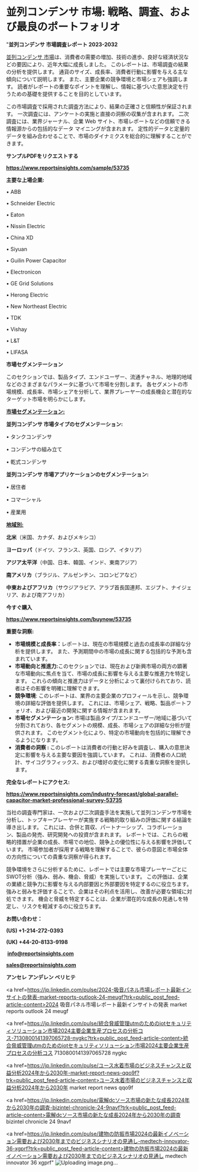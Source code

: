 # 並列コンデンサ 市場: 戦略、調査、および最良のポートフォリオ

"<strong>並列コンデンサ 市場調査レポート 2023-2032</strong>

<a href=https://www.reportsinsights.com/sample/53735>並列コンデンサ 市場</a>は、消費者の需要の増加、技術の進歩、良好な経済状況などの要因により、近年大幅に成長しました。 このレポートは、市場調査の結果の分析を提供します。 通貨のサイズ、成長率、消費者行動に影響を与える主な傾向について説明します。 また、主要企業の競争環境と市場シェアも強調します。 読者がレポートの重要なポイントを理解し、情報に基づいた意思決定を行うための基礎を提供することを目的としています。

この市場調査で採用された調査方法により、結果の正確さと信頼性が保証されます。 一次調査には、アンケートの実施と直接の洞察の収集が含まれます。 二次調査には、業界ジャーナル、企業 Web サイト、市場レポートなどの信頼できる情報源からの包括的なデータ マイニングが含まれます。 定性的データと定量的データを組み合わせることで、市場のダイナミクスを総合的に理解することができます。

<strong><b>サンプルPDFをリクエストする</b></strong>

<a href=https://www.reportsinsights.com/sample/53735><strong><u>https://www.reportsinsights.com/sample/53735</u></strong></a>

<strong>主要な上場企業:</strong>

• ABB

• Schneider Electric

• Eaton

• Nissin Electric

• China XD

• Siyuan

• Guilin Power Capacitor

• Electronicon

• GE Grid Solutions

• Herong Electric

• New Northeast Electric

• TDK

• Vishay

• L&T

• LIFASA

<strong>市場セグメンテーション</strong>

このセクションでは、製品タイプ、エンドユーザー、流通チャネル、地理的地域などのさまざまなパラメータに基づいて市場を分割します。 各セグメントの市場規模、成長率、市場シェアを分析して、業界プレーヤーの成長機会と潜在的なターゲット市場を明らかにします。

<strong><u>市場セグメンテーション</u></strong><strong><u>:</u></strong>

<strong>並列コンデンサ 市場タイプのセグメンテーション:</strong>

• タンクコンデンサ

• コンデンサの組み立て

• 乾式コンデンサ

<strong>並列コンデンサ 市場アプリケーションのセグメンテーション:</strong>

• 居住者

• コマーシャル

• 産業用

<strong><u>地域別</u></strong><strong><u>:</u></strong>

<strong>北米</strong>（米国、カナダ、およびメキシコ）

<strong>ヨーロッパ</strong>（ドイツ、フランス、英国、ロシア、イタリア）

<strong>アジア太平洋</strong>（中国、日本、韓国、インド、東南アジア）

<strong>南アメリカ</strong>（ブラジル、アルゼンチン、コロンビアなど）

<strong>中東およびアフリカ</strong>（サウジアラビア、アラブ首長国連邦、エジプト、ナイジェリア、および南アフリカ）

<strong>今すぐ購入</strong>

<a href=https://www.reportsinsights.com/buynow/53735><strong><u>https://www.reportsinsights.com/buynow/53735</u></strong></a>

<strong>重要な洞察:</strong>
<ul>
  <li><strong>市場規模と成長率：</strong>レポートは、現在の市場規模と過去の成長率の詳細な分析を提供します。 また、予測期間中の市場の成長に関する包括的な予測も含まれています。</li>
  <li><strong>市場動向と推進力:</strong>このセクションでは、現在および新興市場の両方の顕著な市場動向に焦点を当て、市場の成長に影響を与える主要な推進力を特定します。 これらの傾向と推進力はデータと分析によって裏付けられており、読者はその影響を明確に理解できます。</li>
  <li><strong>競争環境</strong>: このレポートは、業界の主要企業のプロフィールを示し、競争環境の詳細な評価を提供します。 これには、市場シェア、戦略、製品ポートフォリオ、および最近の開発に関する情報が含まれます。</li>
  <li><strong>市場セグメンテーション: </strong>市場は製品タイプ/エンドユーザー/地域に基づいて分割されており、各セグメントの規模、成長、市場シェアの詳細な分析が提供されます。 このセグメント化により、特定の市場動向を包括的に理解できるようになります。</li>
  <li><strong>消費者の洞察 : </strong>このレポートは消費者の行動と好みを調査し、購入の意思決定に影響を与える主要な要因を強調しています。 これは、消費者の人口統計、サイコグラフィックス、および嗜好の変化に関する貴重な洞察を提供します。</li>
</ul>
<strong>完全なレポートにアクセス:</strong>

<a href=https://www.reportsinsights.com/industry-forecast/global-parallel-capacitor-market-professional-survey-53735><strong><u><b>https://www.reportsinsights.com/industry-forecast/global-parallel-capacitor-market-professional-survey-53735</b></u></strong></a>

当社の調査専門家は、一次および二次調査手法を実施して並列コンデンサ市場を分析し、トップキープレーヤーが実施する戦略的取り組みの評価に関する結論を導き出します。 これには、合併と買収、パートナーシップ、コラボレーション、製品の発売、研究開発への投資が含まれます。 レポートでは、これらの戦略的措置が企業の成長、市場での地位、競争上の優位性に与える影響を評価しています。 市場参加者が採用する戦略を理解することで、彼らの意図と市場全体の方向性についての貴重な洞察が得られます。

競争環境をさらに分析するために、レポートでは主要な市場プレーヤーごとにSWOT分析（強み、弱み、機会、脅威）を実施しています。 この評価は、企業の業績と競争力に影響を与える内部要因と外部要因を特定するのに役立ちます。 強みと弱みを評価することで、企業はその利点を活用し、改善が必要な領域に対処できます。 機会と脅威を特定することは、企業が潜在的な成長の見通しを特定し、リスクを軽減するのに役立ちます。

<strong>お問い合わせ：</strong>

<strong>(US) +1-214-272-0393</strong>

<strong>(UK) +44-20-8133-9198</strong>

<strong> </strong><a href=info@reportsinsights.com><strong><u>info@reportsinsights.com</u></strong></a>

<a href=sales@reportsinsights.com><strong><u>sales@reportsinsights.com</u></strong></a>

<strong>アンセレ アンデレン ベリヒテ</strong>

<a href=https://jp.linkedin.com/pulse/2024-吸音パネル市場レポート最新インサイトの発表-market-reports-outlook-24-meugf?trk=public_post_feed-article-content>2024 吸音パネル市場レポート最新インサイトの発表 market reports outlook 24 meugf</a>

<a href=https://jp.linkedin.com/pulse/統合脅威管理utmのためのiotセキュリティソリューション市場2024主要企業生産プロセスの分析コス-7130800141397065728-nygkc?trk=public_post_feed-article-content>統合脅威管理utmのためのiotセキュリティソリューション市場2024主要企業生産プロセスの分析コス 7130800141397065728 nygkc</a>

<a href=https://jp.linkedin.com/pulse/ユース水着市場のビジネスチャンスと収益分析2024年から2030年-market-report-news-qqo9f?trk=public_post_feed-article-content>ユース水着市場のビジネスチャンスと収益分析2024年から2030年 market report news qqo9f</a>

<a href=https://jp.linkedin.com/pulse/電解dcソース市場の新たな成長2024年から2030年の調査-bizintel-chronicle-24-9navf?trk=public_post_feed-article-content>電解dcソース市場の新たな成長2024年から2030年の調査 bizintel chronicle 24 9navf</a>

<a href=https://jp.linkedin.com/pulse/建物の防振市場2024の最新イノベーション需要および2030年までのビジネスシナリオの見通し-medtech-innovator-36-xgprf?trk=public_post_feed-article-content>建物の防振市場2024の最新イノベーション需要および2030年までのビジネスシナリオの見通し medtech innovator 36 xgprf</a>"
![Uploading image.png…]()
